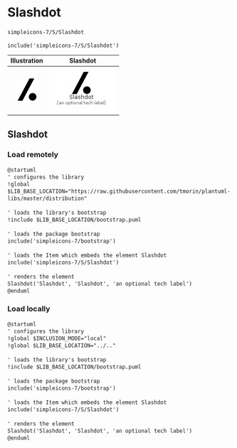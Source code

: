 # Slashdot


```text
simpleicons-7/S/Slashdot
```

```text
include('simpleicons-7/S/Slashdot')
```



| Illustration | Slashdot |
| :---: | :---: |
| ![illustration for Illustration](../../simpleicons-7/S/Slashdot.png) | ![illustration for Slashdot](../../simpleicons-7/S/Slashdot.Local.png) |




## Slashdot

### Load remotely
```plantuml
@startuml
' configures the library
!global $LIB_BASE_LOCATION="https://raw.githubusercontent.com/tmorin/plantuml-libs/master/distribution"

' loads the library's bootstrap
!include $LIB_BASE_LOCATION/bootstrap.puml

' loads the package bootstrap
include('simpleicons-7/bootstrap')

' loads the Item which embeds the element Slashdot
include('simpleicons-7/S/Slashdot')

' renders the element
Slashdot('Slashdot', 'Slashdot', 'an optional tech label')
@enduml
```

### Load locally
```plantuml
@startuml
' configures the library
!global $INCLUSION_MODE="local"
!global $LIB_BASE_LOCATION="../.."

' loads the library's bootstrap
!include $LIB_BASE_LOCATION/bootstrap.puml

' loads the package bootstrap
include('simpleicons-7/bootstrap')

' loads the Item which embeds the element Slashdot
include('simpleicons-7/S/Slashdot')

' renders the element
Slashdot('Slashdot', 'Slashdot', 'an optional tech label')
@enduml
```

